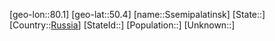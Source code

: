 ﻿---
location: [50.4,80.1]
type: City
tags:
- geo/City


SpocWebEntityId: 34428
isDeleted: false
confidential: public

---
[geo-lon::80.1]
[geo-lat::50.4]
[name::Ssemipalatinsk]
[State::]
[Country::[Russia](geo/Continent/Europe/Russia.md)]
[StateId::]
[Population::]
[Unknown::]

